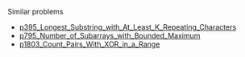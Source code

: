 Similar problems
- [p395_Longest_Substring_with_At_Least_K_Repeating_Characters](https://github.com/genxium/Leetcode/tree/master/p395_Longest_Substring_with_At_Least_K_Repeating_Characters) 
- [p795_Number_of_Subarrays_with_Bounded_Maximum](https://github.com/genxium/Leetcode/tree/master/p795_Number_of_Subarrays_with_Bounded_Maximum) 
- [p1803_Count_Pairs_With_XOR_in_a_Range](https://github.com/genxium/Leetcode/tree/master/p1803_Count_Pairs_With_XOR_in_a_Range) 
